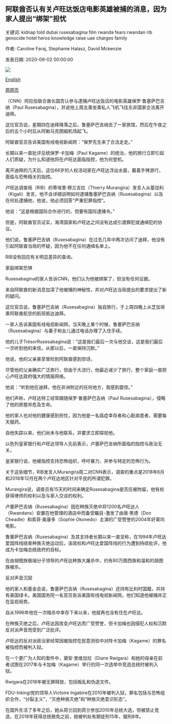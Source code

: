 ## 阿联酋否认有关卢旺达饭店电影英雄被捕的消息，因为家人提出“绑架”担忧

关键词: kidnap told dubai rusesabagina film rwanda fears rwandan rib genocide hotel heros knowledge raise uae charges family

作者: Caroline Faraj, Stephanie Halasz, David Mckenzie

发表日期: 2020-09-02 00:00:00

![](https://cdn.cnn.com/cnnnext/dam/assets/200902045808-paul-rusesabagina-arrest-dubai-restricted-super-tease.jpg)

[English](UAE%20denies%20knowledge%20of%20Hotel%20Rwanda%20film%20hero%27s%20arrest%20as%20family%20raise%20%27kidnap%27%20fears.md)

[原网页](https://edition.cnn.com/2020/09/02/africa/paul-rusesabagina-rwanda-arrest-intl/index.html)

（CNN）阿拉伯联合酋长国否认参与逮捕卢旺达饭店的电影英雄保罗·鲁塞萨巴吉纳（Paul Rusesabagina），并说他上周五乘坐乘私人飞机飞往东非国家合法离开迪拜。

这位官员说，星期四在迪拜降落之后，鲁塞萨巴吉纳去了一家旅馆，然后在午夜之后的五个小时后从阿勒马克图姆机场起飞。

阿联酋官员告诉美国有线电视新闻网：“保罗先生来了合法走走。”

长期以来一直批评总统保罗·卡加梅（Paul Kagame）的统治，他的旅行立即引起人们质疑，为什么知道他将在卢旺达面临指控，他为何登机。

离开迪拜的几天后，这位66岁的人权活动家在卢旺达浮出水面，戴着手铐游行，面临与恐怖相关的指控。

卢旺达调查局（RIB）的蒂埃里·穆兰吉拉（Thierry Murangira）发言人从基加利（Kigali）发言，他不会详细说明如何逮捕鲁塞萨巴吉纳（Rusesabagina）以及在何处逮捕他，他说，他必须回答“严重犯罪指控”。

他说：“这是根据国际合作进行的，但要有国际逮捕令。”

但是，阿联酋官员证实，海湾国家和卢旺达之间没有达成引渡罪犯或通缉犯的协议。

他们说，鲁塞萨巴吉纳（Rusesabagina）在过去几年中两次访问了迪拜，他没有引起阿联酋当局的怀疑，因为他不在任何通缉名单上。

RIB没有回应有关明显差异的查询。

家庭绑架恐惧

Rusesabagina的家人告诉CNN，他们认为他被绑架了，但没有任何证据。

来自阿联酋的新消息加深了他被捕的神秘性，并对卢旺达当局提出的要求提出了新的疑问。

这位官员说，鲁塞萨巴吉纳（Rusesabagina）独自旅行，于上周四晚上从芝加哥乘阿联酋航空的航班抵达迪拜。

一家人告诉美国有线电视新闻网，当天晚上某个时候，鲁塞萨巴吉纳（Rusesabagina）与妻子和女儿通过电话办理了入住手续。

他的儿子TrésorRusesabagina说：“这是我们最后一次与他交谈，这是我们最后一次听到他的来信，从那以后，一直保持沉默。”

他说，他的父亲甚至冒险到阿联酋感到惊讶。

尽管他的父亲确实广泛旅行，但由于大流行，他最近减少了旅行，整个家庭一直担心卢旺达政府强大的情报网络。

他说：“听到他在迪拜，他在非洲附近的任何地方，我感到震惊。”

他们声称，卢旺达特工经常跟随保罗·鲁塞萨巴吉纳（Paul Rusesabagina），侵略了他的房屋并危及生命。

他的家人也对他的健康感到担忧，因为他是一名癌症幸存者和心脏病患者，需要每天服药。

自他失踪以来，他们尚未与他联系，并要求立即探视他。

以色列皇家银行和卢旺达领导人先前表示，卢塞萨巴吉纳所面临的指控与政治无关。

皇家银行说，他被指控支持恐怖组织，呼吁暴力，并参与特定的恐怖行为。

关于这些细节，RIB发言人Murangira周二对CNN表示，调查的重点是2018年6月和2018年12月在两个卢旺达地区针对平民的所谓犯罪。

Murangira说，调查员有15天的时间来确定Rusesabagina是否应被拘留，他有权获得律师的权利以及与家人交谈的权利。

卢塞萨巴吉纳（Rusesabagina）因在种族灭绝中将1200名卢旺达人（Rwandans）安置在他管理的酒店中而备受瞩目-激发了由唐·黑德（Don Cheadle）和索菲·奥康多（Sophie Okonedo）主演的广受赞誉的2004年好莱坞电影。

鲁塞萨巴吉纳（Rusesabagina）及其支持者长期以来一直坚称，在1994年卢旺达爱国阵线结束种族灭绝运动后，该政权和卢旺达爱国阵线的行为遭到持续批评，他成为卡加梅总统政府的目标。

在由胡图族极端分子领导的卢旺达种族大屠杀中，约有80万图西族和温和的胡图族被杀。

反对声音沉寂

他的家人和基金会说，鲁塞萨巴吉纳（Rusesabagina）还持有比利时国籍，并持有美国绿卡。美国国务院一名官员告诉美国有线电视新闻网，他们知道他被捕并正在监视局势。

自从1996年他在一次暗杀中幸存下来以来，他就再也没有住在卢旺达。

在种族灭绝之后，卢旺达因改变卢旺达而广受赞誉，但卡加梅也因侵犯人权和沉默反对派声音而受到广泛批评。

卢旺达的反对派政治家经常因被指控在民意测验中对阵卡加梅（Kagame）的罪名被指控而被判入狱。

在一个更广为人知的案件中，黛安·里维加拉（Diane Rwigara）和她的母亲在前者试图在2017年与卡加梅（Kagame）举行的同一次选举中竞选总统时被判入狱。

Rwigara在2018年被无罪释放，包括叛乱和伪造文件。

FDU-Inkingi党的领导人Victoire Ingabire在2010年被判入狱，罪名包括与恐怖组织合作，“分裂主义”，“灭绝种族灭绝”和“种族灭绝意识形态”。

在国外生活了多年之后，她从荷兰回到荷兰参加2010年总统大选，但被禁止竞选，在2018年获得总统赦免之前，她被判处有期徒刑15年，服刑8年。